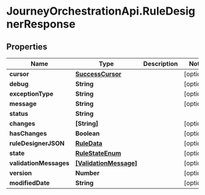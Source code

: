 # JourneyOrchestrationApi.RuleDesignerResponse

## Properties

Name | Type | Description | Notes
------------ | ------------- | ------------- | -------------
**cursor** | [**SuccessCursor**](SuccessCursor.md) |  | [optional] 
**debug** | **String** |  | [optional] 
**exceptionType** | **String** |  | [optional] 
**message** | **String** |  | [optional] 
**status** | **String** |  | 
**changes** | **[String]** |  | [optional] 
**hasChanges** | **Boolean** |  | [optional] 
**ruleDesignerJSON** | [**RuleData**](RuleData.md) |  | [optional] 
**state** | [**RuleStateEnum**](RuleStateEnum.md) |  | [optional] 
**validationMessages** | [**[ValidationMessage]**](ValidationMessage.md) |  | [optional] 
**version** | **Number** |  | [optional] 
**modifiedDate** | **String** |  | [optional] 


